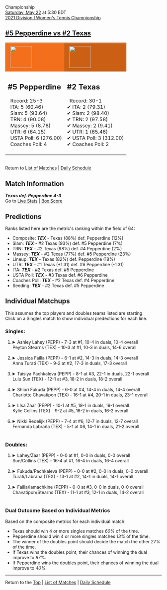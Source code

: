 Championship[](#top)<a name="top"></a>  
[Saturday, May 22](../../schedule/05-22.md) at 5:30 EDT  
[2021 Division I Women's Tennis Championship](../index.md)  
## [#5 Pepperdine vs #2 Texas](https://www.ncaa.com/game/5833709)  

<table><tr style="background-color: #d9d9d9 !important"><td style="background-color: #F46F1B !important"><img src="https://www.ncaa.com/sites/default/files/images/logos/schools/p/pepperdine.70.png" width="70" height="70" style="padding: 8px;" /></td><td style="background-color: #CB6015 !important"><img src="https://www.ncaa.com/sites/default/files/images/logos/schools/t/texas.70.png" width="70" height="70" style="padding: 8px;" /></td></tr><tr>
<td>  

<h2>#5 Pepperdine</h2>  
&nbsp; Record: 25-3<br>  
&nbsp; ITA: 5 (60.46)<br>  
&nbsp; Slam: 5 (93.64)<br>  
&nbsp; TRN: 4 (90.08)<br>  
&nbsp; Massey: 5 (8.78)<br>  
&nbsp; UTR: 6 (64.15)<br>  
&nbsp; USTA Poll: 6 (276.00)<br>  
&nbsp; Coaches Poll: 4<br>  
<br>  

</td>
<td>  

<h2>#2 Texas</h2>  
&nbsp; Record: 30-1<br>  
&#10004; ITA: 2 (79.31)<br>  
&#10004; Slam: 2 (98.40)<br>  
&#10004; TRN: 2 (97.58)<br>  
&#10004; Massey: 2 (9.41)<br>  
&#10004; UTR: 1 (65.46)<br>  
&#10004; USTA Poll: 3 (312.00)<br>  
&#10004; Coaches Poll: 2<br>  
<br>  

</td>
</tr></table>  


<br>Return to [List of Matches](../index.md) &#124; [Daily Schedule](../../schedule/05-22.md)

## Match Information  
***Texas def. Pepperdine 4-3***  
Go to [Live Stats](http://scores.tennisticker.de/usa/ustanc/conf/league/sb.html?tournid=796&clubid=265-733&cn1=Texas&cn2=Pepperdine&ci1=265&ci2=733&lid=83) | [Box Score](https://www.ustanationalcampus.com/content/dam/nationalcampus/collegiate/ncaa2021/pdf/WFTEXPEPP.pdf)  

## Predictions  

Ranks listed here are the metric's ranking within the field of 64:  
- Composite: ***TEX*** - Texas (88%) def. Pepperdine (12%)  
- Slam: ***TEX*** - #2 Texas (93%) def. #5 Pepperdine (7%)  
- TRN: ***TEX*** - #2 Texas (98%) def. #4 Pepperdine (2%)  
- Massey: ***TEX*** - #2 Texas (77%) def. #5 Pepperdine (23%)  
- Lineup: ***TEX*** - Texas (82%) def. Pepperdine (18%)  
- UTR: ***TEX*** - #1 Texas (+1.31) def. #6 Pepperdine (-1.31)  
- ITA: ***TEX*** - #2 Texas def. #5 Pepperdine  
- USTA Poll: ***TEX*** - #3 Texas def. #6 Pepperdine  
- Coaches Poll: ***TEX*** - #2 Texas def. #4 Pepperdine  
- Seeding: ***TEX*** - #2 Texas def. #5 Pepperdine  

## Individual Matchups  
This assumes the top players and doubles teams listed are starting.  
Click on a Singles match to show individual predections for each line.  

### Singles:  

<ol>
<li><details>
<summary markdown="span">Ashley Lahey (PEPP) - 7-3 at #1, 10-4 in duals, 10-4 overall<br>Peyton Stearns (TEX) - 10-3 at #1, 10-3 in duals, 14-6 overall</summary>
<h4>Predictions</h4><ul>
<li>Composite: <b><i>PEPP</i></b> - Lahey (53%) def. Stearns (47%)</li>  
<li>Slam: <b><i>PEPP</i></b> - Lahey (58%) def. Stearns (42%)</li>  
<li>TRN: <b><i>PEPP</i></b> - Lahey (72%) def. Stearns (28%)</li>  
<li>Massey: <b><i>PEPP</i></b> - Lahey (51%) def. Stearns (49%)</li>  
<li>UTR: <b><i>TEX</i></b> - Stearns (67%) def. Lahey (33%)</li>  
<li>ITA: <b><i>TEX</i></b> - Stearns (16.38) def. Lahey (7.80)</li>  
</ul>
</details>&nbsp;</li>
<li><details>
<summary markdown="span">Jessica Failla (PEPP) - 6-1 at #2, 14-3 in duals, 14-3 overall<br>Anna Turati (TEX) - 9-2 at #2, 17-3 in duals, 17-3 overall</summary>
<h4>Predictions</h4><ul>
<li>Composite: <b><i>PEPP</i></b> - Failla (61%) def. Turati (39%)</li>  
<li>Slam: <b><i>PEPP</i></b> - Failla (67%) def. Turati (33%)</li>  
<li>TRN: <b><i>PEPP</i></b> - Failla (76%) def. Turati (24%)</li>  
<li>Massey: <b><i>TEX</i></b> - Turati (62%) def. Failla (38%)</li>  
<li>UTR: <b><i>PEPP</i></b> - Failla (66%) def. Turati (34%)</li>  
<li>ITA: <b><i>PEPP</i></b> - Failla (23.38) def. Turati (17.31)</li>  
</ul>
</details>&nbsp;</li>
<li><details>
<summary markdown="span">Taisiya Pachkaleva (PEPP) - 8-1 at #3, 22-1 in duals, 22-1 overall<br>Lulu Sun (TEX) - 12-1 at #3, 18-2 in duals, 18-2 overall</summary>
<h4>Predictions</h4><ul>
<li>Composite: <b><i>TEX</i></b> - Sun (59%) def. Pachkaleva (41%)</li>  
<li>Slam: <b><i>TEX</i></b> - Sun (54%) def. Pachkaleva (46%)</li>  
<li>TRN: <b><i>PEPP</i></b> - Pachkaleva (61%) def. Sun (39%)</li>  
<li>Massey: <b><i>TEX</i></b> - Sun (59%) def. Pachkaleva (41%)</li>  
<li>UTR: <b><i>TEX</i></b> - Sun (85%) def. Pachkaleva (15%)</li>  
<li>ITA: <b><i>TEX</i></b> - Sun (9.34) def. Pachkaleva (6.37)</li>  
</ul>
</details>&nbsp;</li>
<li><details>
<summary markdown="span">Shiori Fukuda (PEPP) - 6-0 at #4, 14-4 in duals, 14-4 overall<br>Charlotte Chavatipon (TEX) - 16-1 at #4, 20-1 in duals, 23-1 overall</summary>
<h4>Predictions</h4><ul>
<li>Composite: <b><i>TEX</i></b> - Chavatipon (71%) def. Fukuda (29%)</li>  
<li>Slam: <b><i>TEX</i></b> - Chavatipon (64%) def. Fukuda (36%)</li>  
<li>TRN: <b><i>TEX</i></b> - Chavatipon (73%) def. Fukuda (27%)</li>  
<li>Massey: <b><i>TEX</i></b> - Chavatipon (75%) def. Fukuda (25%)</li>  
<li>UTR: <b><i>TEX</i></b> - Chavatipon (74%) def. Fukuda (26%)</li>  
<li>ITA: <b><i>TEX</i></b> - Chavatipon (7.87) def. Fukuda (4.88)</li>  
</ul>
</details>&nbsp;</li>
<li><details>
<summary markdown="span">LIsa Zaar (PEPP) - 10-1 at #5, 19-1 in duals, 19-1 overall<br>Kylie Collins (TEX) - 9-2 at #5, 16-2 in duals, 16-2 overall</summary>
<h4>Predictions</h4><ul>
<li>Composite: <b><i>TEX</i></b> - Collins (72%) def. Zaar (28%)</li>  
<li>Slam: <b><i>TEX</i></b> - Collins (75%) def. Zaar (25%)</li>  
<li>TRN: <b><i>TEX</i></b> - Collins (63%) def. Zaar (37%)</li>  
<li>Massey: <b><i>TEX</i></b> - Collins (74%) def. Zaar (26%)</li>  
<li>UTR: <b><i>TEX</i></b> - Collins (75%) def. Zaar (25%)</li>  
<li>ITA: <b><i>TEX</i></b> - Collins (8.04) def. Zaar (4.47)</li>  
</ul>
</details>&nbsp;</li>
<li><details>
<summary markdown="span">Nikki Redelijk (PEPP) - 7-4 at #6, 12-7 in duals, 12-7 overall<br>Fernanda Labraña (TEX) - 5-1 at #6, 14-1 in duals, 21-2 overall</summary>
<h4>Predictions</h4><ul>
<li>Composite: <b><i>TEX</i></b> - Labraña (86%) def. Redelijk (14%)</li>  
<li>Slam: <b><i>TEX</i></b> - Labraña (85%) def. Redelijk (15%)</li>  
<li>TRN: <b><i>TEX</i></b> - Labraña (94%) def. Redelijk (6%)</li>  
<li>Massey: <b><i>TEX</i></b> - Labraña (82%) def. Redelijk (18%)</li>  
<li>UTR: <b><i>TEX</i></b> - Labraña (82%) def. Redelijk (18%)</li>  
<li>ITA: <b><i>TEX</i></b> - Labraña (4.28) def. Redelijk (1.87)</li>  
</ul>
</details>&nbsp;</li>
</ol>

### Doubles:  

<ol>
<li><details>
<summary markdown="span">Lahey/Zaar (PEPP) - 0-0 at #1, 0-0 in duals, 0-0 overall<br>Sun/Collins (TEX) - 16-4 at #1, 16-4 in duals, 16-4 overall</summary>
<br>Sorry, we don't have any metrics for this match
</details>&nbsp;</li>
<li><details>
<summary markdown="span">Fukuda/Pachkaleva (PEPP) - 0-0 at #2, 0-0 in duals, 0-0 overall<br>Turati/Labrana (TEX) - 13-1 at #2, 14-1 in duals, 14-1 overall</summary>
<br>Sorry, we don't have any metrics for this match
</details>&nbsp;</li>
<li><details>
<summary markdown="span">Failla/Iamachkine (PEPP) - 0-0 at #3, 0-0 in duals, 0-0 overall<br>Chavatipon/Stearns (TEX) - 11-1 at #3, 12-1 in duals, 14-2 overall</summary>
<br>Sorry, we don't have any metrics for this match
</details>&nbsp;</li>
</ol>

### Dual Outcome Based on Individual Metrics  
  
Based on the composite metrics for each individual match:  
- Texas should win 4 or more singles matches *60%* of the time.  
- Pepperdine should win 4 or more singles matches *13%* of the time.  
- The winner of the doubles point should decide the match the other *27%* of the time.  
- If Texas wins the doubles point, their chances of winning the dual improve to *87%*.  
- If Pepperdine wins the doubles point, their chances of winning the dual improve to *40%*.  
  
------

Return to the [Top](#top) &#124; [List of Matches](../index.md) &#124; [Daily Schedule](../../schedule/05-22.md)  
